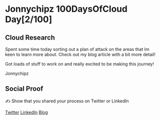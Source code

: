 <!-- This is a template you can use for quick progress days. It removes a lot of the steps we encourage you to share in the longer template 000-DAY-ARTICLE-LONG-TEMPLATE.MD-->

# Jonnychipz 100DaysOfCloud Day[2/100]

## Cloud Research

Spent some time today sorting out a plan of attack on the areas that Im keen to learn more about.
Check out my blog article with a bit more detail!

Got loads of stuff to work on and really excited to be making this journey!

Jonnychipz

## Social Proof

✍️ Show that you shared your process on Twitter or LinkedIn

[Twitter](https://twitter.com/jonnychipz/status/1298317135723274241)
[LinkedIn](https://www.linkedin.com/posts/japlunn_1100-100daysofcloud-jonnychipz-is-giving-activity-6704082824116359168-64L_)
[Blog](https://jonnychipz.com/2020/08/25/100daysofcloud-jonnychipz-is-giving-it-a-whirl-day1-100/)
